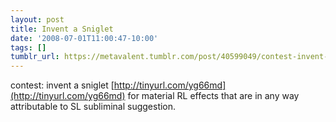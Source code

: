 ```yaml
---
layout: post
title: Invent a Sniglet
date: '2008-07-01T11:00:47-10:00'
tags: []
tumblr_url: https://metavalent.tumblr.com/post/40599049/contest-invent-a-sniglet
---
```

contest: invent a sniglet [http://tinyurl.com/yg66md](http://tinyurl.com/yg66md) for material RL effects that are in any way attributable to SL subliminal suggestion.

